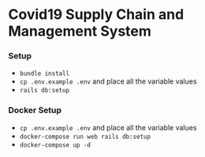 # Covid19 Supply Chain and Management System

### Setup

- `bundle install`
- `cp .env.example .env` and place all the variable values
- `rails db:setup`

### Docker Setup

- `cp .env.example .env` and place all the variable values
- `docker-compose run web rails db:setup`
- `docker-compose up -d`
